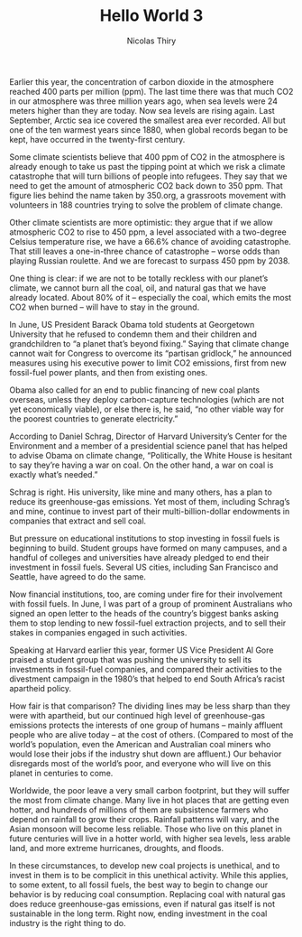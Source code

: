 ﻿---
title: "Hello World 3"
author: Nicolas Thiry
created_at: 2020-01-08 21:00:00 Z
---
Earlier this year, the concentration of carbon dioxide in the atmosphere reached 400 parts per million (ppm). The last time there was that much CO2 in our atmosphere was three million years ago, when sea levels were 24 meters higher than they are today. Now sea levels are rising again. Last September, Arctic sea ice covered the smallest area ever recorded. All but one of the ten warmest years since 1880, when global records began to be kept, have occurred in the twenty-first century.

Some climate scientists believe that 400 ppm of CO2 in the atmosphere is already enough to take us past the tipping point at which we risk a climate catastrophe that will turn billions of people into refugees. They say that we need to get the amount of atmospheric CO2 back down to 350 ppm. That figure lies behind the name taken by 350.org, a grassroots movement with volunteers in 188 countries trying to solve the problem of climate change.

Other climate scientists are more optimistic: they argue that if we allow atmospheric CO2 to rise to 450 ppm, a level associated with a two-degree Celsius temperature rise, we have a 66.6% chance of avoiding catastrophe. That still leaves a one-in-three chance of catastrophe – worse odds than playing Russian roulette. And we are forecast to surpass 450 ppm by 2038.

One thing is clear: if we are not to be totally reckless with our planet’s climate, we cannot burn all the coal, oil, and natural gas that we have already located. About 80% of it – especially the coal, which emits the most CO2 when burned – will have to stay in the ground.

In June, US President Barack Obama told students at Georgetown University that he refused to condemn them and their children and grandchildren to “a planet that’s beyond fixing.” Saying that climate change cannot wait for Congress to overcome its “partisan gridlock,” he announced measures using his executive power to limit CO2 emissions, first from new fossil-fuel power plants, and then from existing ones.

Obama also called for an end to public financing of new coal plants overseas, unless they deploy carbon-capture technologies (which are not yet economically viable), or else there is, he said, “no other viable way for the poorest countries to generate electricity.”

According to Daniel Schrag, Director of Harvard University’s Center for the Environment and a member of a presidential science panel that has helped to advise Obama on climate change, “Politically, the White House is hesitant to say they’re having a war on coal. On the other hand, a war on coal is exactly what’s needed.”

Schrag is right. His university, like mine and many others, has a plan to reduce its greenhouse-gas emissions. Yet most of them, including Schrag’s and mine, continue to invest part of their multi-billion-dollar endowments in companies that extract and sell coal.

But pressure on educational institutions to stop investing in fossil fuels is beginning to build. Student groups have formed on many campuses, and a handful of colleges and universities have already pledged to end their investment in fossil fuels. Several US cities, including San Francisco and Seattle, have agreed to do the same.

Now financial institutions, too, are coming under fire for their involvement with fossil fuels. In June, I was part of a group of prominent Australians who signed an open letter to the heads of the country’s biggest banks asking them to stop lending to new fossil-fuel extraction projects, and to sell their stakes in companies engaged in such activities.

Speaking at Harvard earlier this year, former US Vice President Al Gore praised a student group that was pushing the university to sell its investments in fossil-fuel companies, and compared their activities to the divestment campaign in the 1980’s that helped to end South Africa’s racist apartheid policy.

How fair is that comparison? The dividing lines may be less sharp than they were with apartheid, but our continued high level of greenhouse-gas emissions protects the interests of one group of humans – mainly affluent people who are alive today – at the cost of others. (Compared to most of the world’s population, even the American and Australian coal miners who would lose their jobs if the industry shut down are affluent.) Our behavior disregards most of the world’s poor, and everyone who will live on this planet in centuries to come.

Worldwide, the poor leave a very small carbon footprint, but they will suffer the most from climate change. Many live in hot places that are getting even hotter, and hundreds of millions of them are subsistence farmers who depend on rainfall to grow their crops. Rainfall patterns will vary, and the Asian monsoon will become less reliable. Those who live on this planet in future centuries will live in a hotter world, with higher sea levels, less arable land, and more extreme hurricanes, droughts, and floods.

In these circumstances, to develop new coal projects is unethical, and to invest in them is to be complicit in this unethical activity. While this applies, to some extent, to all fossil fuels, the best way to begin to change our behavior is by reducing coal consumption. Replacing coal with natural gas does reduce greenhouse-gas emissions, even if natural gas itself is not sustainable in the long term. Right now, ending investment in the coal industry is the right thing to do.